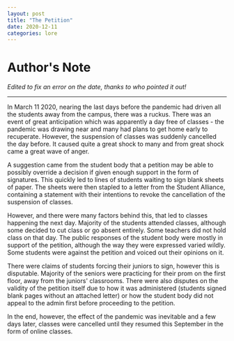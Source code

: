 ```yaml
---
layout: post
title: "The Petition"
date: 2020-12-11
categories: lore
---
```

# Author's Note
*Edited to fix an error on the date, thanks to who pointed it out!*

---

In March 11 2020, nearing the last days before the pandemic had driven all the students away from the campus, there was a ruckus.
There was an event of great anticipation which was apparently a day free of classes - the pandemic was drawing near and many had plans to get home early to recuperate. However, the suspension of classes was suddenly cancelled the day before. It caused quite a great shock to many and from great shock came a great wave of anger.

A suggestion came from the student body that a petition may be able to possibly override a decision if given enough support in the form of signatures. This quickly led to lines of students waiting to sign blank sheets of paper. The sheets were then stapled to a letter from the Student Alliance, containing a statement with their intentions to revoke the cancellation of the suspension of classes.

However, and there were many factors behind this, that led to classes happening the next day. Majority of the students attended classes, although some decided to cut class or go absent entirely. Some teachers did not hold class on that day. The public responses of the student body were mostly in support of the petition, although the way they were expressed varied wildly. Some students were against the petition and voiced out their opinions on it.

There were claims of students forcing their juniors to sign, however this is disputable. Majority of the seniors were practicing for their prom on the first floor, away from the juniors' classrooms. There were also disputes on the validity of the petition itself due to how it was administered (students signed blank pages without an attached letter) or how the student body did not appeal to the admin first before proceeding to the petition.

In the end, however, the effect of the pandemic was inevitable and a few days later, classes were cancelled until they resumed this September in the form of online classes.